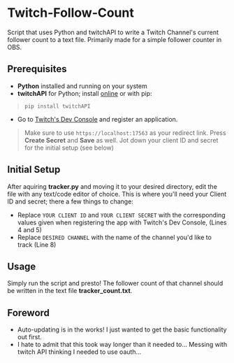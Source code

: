# Twitch-Follow-Count
Script that uses Python and twitchAPI to write a Twitch Channel's current follower count to a text file. Primarily made for a simple follower counter in OBS.

## Prerequisites
- **Python** installed and running on your system
- **twitchAPI** for Python; install [online](https://pypi.org/project/twitchAPI/) or with pip:
>```pip install twitchAPI```
- Go to [Twitch's Dev Console](https://dev.twitch.tv/console/apps) and register an application.
> Make sure to use ```https://localhost:17563``` as your redirect link. Press **Create Secret** and **Save** as well. Jot down your client ID and secret for the initial setup (see below)

## Initial Setup

After aquiring **tracker.py** and moving it to your desired directory, edit the file with any text/code editor of choice. This is where you'll need your Client ID and secret; there a few things to change:
- Replace ```YOUR CLIENT ID``` and ```YOUR CLIENT SECRET``` with the corresponding values given when registering the app with Twitch's Dev Console, (Lines 4 and 5)
- Replace ```DESIRED CHANNEL``` with the name of the channel you'd like to track (Line 8)

## Usage

Simply run the script and presto! The follower count of that channel should be written in the text file **tracker_count.txt**.

## Foreword

- Auto-updating is in the works! I just wanted to get the basic functionality out first.
- I hate to admit that this took way longer than it needed to... Messing with twitch API thinking I needed to use oauth...
